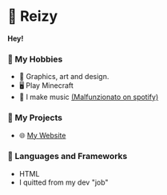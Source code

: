 # 🥤  Reizy
**Hey!**
  
### 🏓 My Hobbies 
- 🎨 Graphics, art and design.
- 🖥 Play Minecraft
- 🎵 I make music [(Malfunzionato on spotify)](https://l.malfunzionato.it/spotify)

### 🔧 My Projects
- 🌐 [My Website](https://reizy.eu)

### 🐍 Languages and Frameworks
- HTML
- I quitted from my dev "job"
